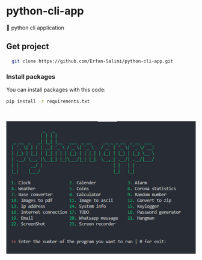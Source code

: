 # python-cli-app
🔴 python cli application

## Get project
```bash
  git clone https://github.com/Erfan-Salimi/python-cli-app.git
```

### Install packages

<p>You can install packages with this code:</p>

```bash
pip install -r requirements.txt
```

<br>
<p align="center">
<img src="https://github.com/Erfan-Salimi/python-cli-app/blob/master/images/cli-python.png" alt="Python CLI app" style="text-align: center">
<p>

